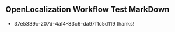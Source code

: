 ## OpenLocalization Workflow Test MarkDown
* 37e5339c-207d-4af4-83c6-da97f1c5d119 
thanks!<!--HONumber=Mar16_HO2-->
